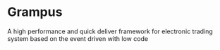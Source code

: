 # Grampus
A high performance and quick deliver framework for electronic trading system based on the event driven with low code  
